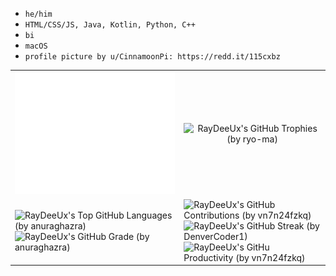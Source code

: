 * `he/him`
* `HTML/CSS/JS, Java, Kotlin, Python, C++`
* `bi`
* `macOS`
* `profile picture by u/CinnamoonPi: https://redd.it/115cxbz`

<table align="center">
  <tr>
    <td width="500px" align="center">
        <img src="/github-metrics.svg" alt="RayDeeUx's GitHub Metrics (by lowlighter)">
    </td>
    <td width="390px" align="center">
      <img src="https://github-profile-trophy.vercel.app/?username=RayDeeUx&theme=algolia&no-bg=true&no-frame=true&margin-w=15&margin-h=15&column=3" alt="RayDeeUx's GitHub Trophies (by ryo-ma)"/>
    </td>
  </tr>
  <tr>
    <td>
      <img src="https://github-readme-stats.vercel.app/api?username=RayDeeUx&theme=algolia&show_icons=true&hide_border=true&count_private=true" alt="RayDeeUx's Top GitHub Languages (by anuraghazra)" />
      <img width="100%" src="https://github-readme-stats.vercel.app/api/top-langs/?username=RayDeeUx&theme=algolia&show_icons=true&hide_border=true&layout=compact&langs_count=8" alt="RayDeeUx's GitHub Grade (by anuraghazra)" />
    </td>
    <td>
      <img src="https://github-profile-summary-cards.vercel.app/api/cards/profile-details?username=RayDeeUx&theme=transparent" alt="RayDeeUx's GitHub Contributions (by vn7n24fzkq)"/>
      <img src="https://streak-stats.demolab.com?user=RayDeeUx&theme=algolia&hide_border=true" alt="RayDeeUx's GitHub Streak (by DenverCoder1)" />
      <img src="https://github-profile-summary-cards.vercel.app/api/cards/productive-time?username=RayDeeUx&theme=transparent&utcOffset=-5" alt="RayDeeUx's GitHu Productivity (by vn7n24fzkq)" />
    </td>
  </tr>
</table>

